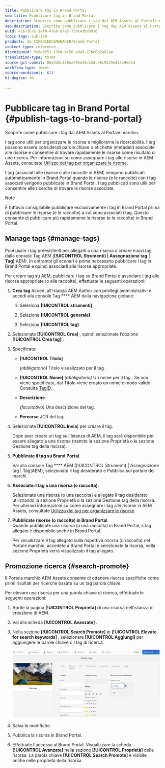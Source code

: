 ```yaml
---
title: Pubblicare tag in Brand Portal
seo-title: Pubblicare tag in Brand Portal
description: Scoprite come pubblicare i tag dai AEM Assets al Portale marchio.
seo-description: Scoprite come pubblicare i tag dai AEM Assets al Portale marchio.
uuid: 4167367e-1af8-476b-97a5-730c43bd0816
topic-tags: publish
products: SG_EXPERIENCEMANAGER/Brand_Portal
content-type: reference
discoiquuid: 3c8e9251-195d-4c56-a9a9-27bc8b2a82a4
translation-type: tm+mt
source-git-commit: 86d4d5c358ea795e35db2dce8c9529ed14e9ee2d
workflow-type: tm+mt
source-wordcount: '623'
ht-degree: 4%

---
```



# Pubblicare tag in Brand Portal {#publish-tags-to-brand-portal}

Scoprite come pubblicare i tag dai AEM Assets al Portale marchio.

I tag sono utili per organizzare le risorse e migliorarne la ricercabilità. I tag possono essere considerati parole chiave o etichette (metadati) associate alle risorse e consentire di trovare rapidamente le risorse come risultato di una ricerca. Per informazioni su come assegnare i tag alle risorse in AEM Assets, consultate [Utilizzo dei tag per organizzare le risorse](https://helpx.adobe.com/experience-manager/6-5/assets/using/organize-assets.html#Usetagstoorganizeassets).

I tag (associati alle risorse e alle raccolte in AEM) vengono pubblicati automaticamente in Brand Portal quando le risorse (e le raccolte) con i tag associati vengono pubblicate in Brand Portal. I tag pubblicati sono utili per consentire alle ricerche di trovare le risorse associate.

>[!NOTE]
>
>È tuttavia consigliabile pubblicare esclusivamente i tag in Brand Portal prima di pubblicare le risorse (e le raccolte) a cui sono associati i tag. Questo consente di pubblicare più rapidamente le risorse (e le raccolte) in Brand Portal.

## Manage tags {#manage-tags}

Puoi usare i tag preesistenti per allegarli a una risorsa o creare nuovi tag dalla console Tag AEM (**[!UICONTROL Strumenti) | Assegnazione tag | Tag]** AEM). In entrambi gli scenari è prima necessario pubblicare i tag in Brand Portal e quindi associarli alle risorse appropriate.

Per creare tag su AEM, pubblicare i tag su Brand Portal e associare i tag alle risorse appropriate (o alle raccolte), effettuate le seguenti operazioni:

1. **Crea tag** Accedi all’istanza AEM Author con privilegi amministrativi e accedi alla console Tag **** AEM dalla navigazione globale:

   1. Seleziona **[!UICONTROL strumenti]**

   1. Seleziona **[!UICONTROL generale]**

   1. Seleziona **[!UICONTROL tag]**

1. Selezionate **[!UICONTROL Crea]** , quindi selezionate l’opzione **[!UICONTROL Crea tag]** .
1. Specificate:

   * **[!UICONTROL Titolo]**

      *(obbligatorio)* Titolo visualizzato per il tag .
   * **[!UICONTROL Nome]**
      *(obbligatorio)* Un nome per il tag . Se non viene specificato, dal Titolo viene creato un nome di nodo valido. Consulta [TagID](https://helpx.adobe.com/experience-manager/6-5/sites/developing/using/framework.html#TagID).
   * **Descrizione**

      *(facoltativo)* Una descrizione del tag.
   * **Percorso** JCR del tag.

1. Selezionate **[!UICONTROL Invia]** per creare il tag.

   Dopo aver creato un tag sull’istanza di AEM, il tag sarà disponibile per essere allegato a una risorsa (tramite la sezione Proprietà o la sezione Gestione tag della risorsa).

1. **Pubblicate il tag su Brand Portal**.

   Vai alla console Tag **** AEM ([!UICONTROL Strumenti) | Assegnazione tag | Tag]AEM), selezionate il tag desiderato e Pubblica sul portale dei marchi.

1. **Associate il tag a una risorsa (o raccolta)**.

   Selezionate una risorsa (o una raccolta) e allegate il tag desiderato utilizzando la sezione Proprietà o la sezione Gestione tag della risorsa. Per ulteriori informazioni su come assegnare i tag alle risorse in AEM Assets, consultate [Utilizzo dei tag per organizzare le risorse](https://helpx.adobe.com/experience-manager/6-5/assets/using/organize-assets.html#Usetagstoorganizeassets).

1. **Pubblicate risorse (o raccolte) in Brand Portal**.\
   Quando pubblicate una risorsa (o una raccolta) in Brand Portal, il tag allegato è disponibile anche in Brand Portal.

   Per visualizzare il tag allegato sulla rispettiva risorsa (o raccolta) nel Portale marchio, accedete a Brand Portal e selezionate la risorsa, nella sezione Proprietà verrà visualizzato il tag allegato.

## Promozione ricerca {#search-promote}

Il Portale marchio AEM Assets consente di ottenere risorse specifiche come primi risultati per ricerche basate su un tag parola chiave.

Per elevare una risorsa per una parola chiave di ricerca, effettuate le seguenti operazioni:

1. Aprite la pagina **[!UICONTROL Proprietà]** di una risorsa nell’istanza di creazione di AEM.
1. Vai alla scheda **[!UICONTROL Avanzate]** .
1. Nella sezione **[!UICONTROL Search Promote]** in **[!UICONTROL Elevate for search keywords]** , selezionare **[!UICONTROL Aggiungi]** per aggiungere le parole chiave o i tag di ricerca.

   ![](assets/search-promote.png)

1. Salva le modifiche.
1. Pubblica la risorsa in Brand Portal.
1. Effettuate l&#39;accesso al Brand Portal. Visualizzare la scheda **[!UICONTROL Avanzate]** nella sezione **[!UICONTROL Proprietà]** della risorsa.
La parola chiave **[!UICONTROL Search Promote]** è visibile anche nelle proprietà della risorsa.
